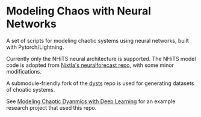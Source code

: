 # **Mo**deling **Cha**os with **N**eural **N**etworks

A set of scripts for modeling chaotic systems using neural networks, built with Pytorch/Lightning.

Currently only the NHiTS neural architecture is supported. The NHiTS model code is adopted from [Nixtla's neuralforecast repo](https://github.com/Nixtla/neuralforecast), with some minor modifications.

A submodule-friendly fork of the [dysts](https://github.com/williamgilpin/dysts) repo is used for generating datasets of choatic systems.

See [Modeling Chaotic Dyanmics with Deep Learning](https://nrxszvo.github.io/nhits-lorenz) for an example research project that used this repo.
 
